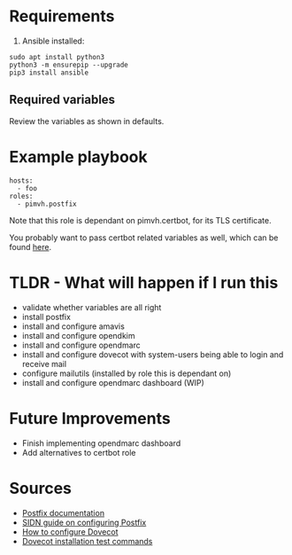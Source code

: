 # Requirements

1. Ansible installed:

```
sudo apt install python3
python3 -m ensurepip --upgrade
pip3 install ansible
```

## Required variables

Review the variables as shown in defaults.

# Example playbook

```
hosts:
  - foo
roles:
  - pimvh.postfix

```

Note that this role is dependant on pimvh.certbot, for its TLS certificate.

You probably want to pass certbot related variables as well, which can be found [here](https://github.com/pimvh/certbot).

# TLDR - What will happen if I run this

- validate whether variables are all right
- install postfix
- install and configure amavis
- install and configure opendkim
- install and configure opendmarc
- install and configure dovecot with system-users being able to login and receive mail
- configure mailutils (installed by role this is dependant on)
- install and configure opendmarc dashboard (WIP)

# Future Improvements

- Finish implementing opendmarc dashboard
- Add alternatives to certbot role

# Sources

- [Postfix documentation](https://www.postfix.org/documentation.html)
- [SIDN guide on configuring Postfix](https://www.sidn.nl/en/news-and-blogs/hands-on-implementing-spf-dkim-and-dmarc-in-postfix)
- [How to configure Dovecot](https://www.linuxbabe.com/mail-server/install-dovecot-imap-server-debian)
- [Dovecot installation test commands](https://wiki2.dovecot.org/TestInstallation)
